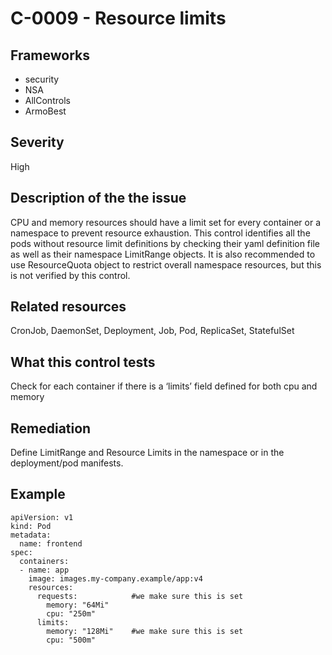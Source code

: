 # C-0009 - Resource limits

## Frameworks
* security
* NSA
* AllControls
* ArmoBest
 
## Severity
High

## Description of the the issue
CPU and memory resources should have a limit set for every container or a namespace to prevent resource exhaustion. This control identifies all the pods without resource limit definitions by checking their yaml definition file as well as their namespace LimitRange objects. It is also recommended to use ResourceQuota object to restrict overall namespace resources, but this is not verified by this control.
 
## Related resources
CronJob, DaemonSet, Deployment, Job, Pod, ReplicaSet, StatefulSet
 
## What this control tests 
 Check for each container if there is a ‘limits’ field defined for both cpu and memory
 
## Remediation
Define LimitRange and Resource Limits in the namespace or in the deployment/pod manifests.
 
## Example
```
apiVersion: v1
kind: Pod
metadata:
  name: frontend
spec:
  containers:
  - name: app
    image: images.my-company.example/app:v4
    resources:
      requests:            #we make sure this is set
        memory: "64Mi"
        cpu: "250m"
      limits:
        memory: "128Mi"    #we make sure this is set
        cpu: "500m"

```
